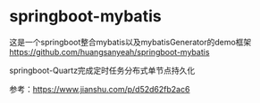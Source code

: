 # springboot-mybatis
这是一个springboot整合mybatis以及mybatisGenerator的demo框架
https://github.com/huangsanyeah/springboot-mybatis


springboot-Quartz完成定时任务分布式单节点持久化

参考：https://www.jianshu.com/p/d52d62fb2ac6